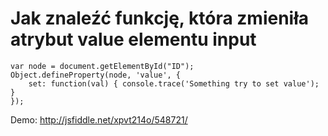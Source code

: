 # Jak znaleźć funkcję, która zmieniła atrybut value elementu input

```
var node = document.getElementById("ID");
Object.defineProperty(node, 'value', {
    set: function(val) { console.trace('Something try to set value'); }
});
```

Demo:
http://jsfiddle.net/xpvt214o/548721/
